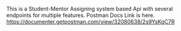 This is a Student-Mentor Assigning system based Api with several endpoints for multiple features.
Postman Docs Link is here. https://documenter.getpostman.com/view/32080638/2s9YsKgC7R
